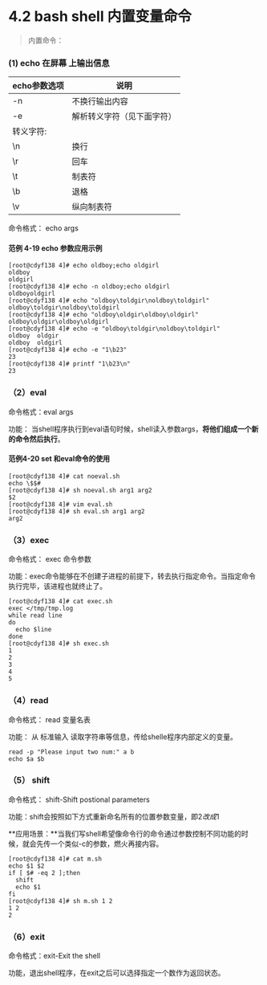 # 4.2 bash shell 内置变量命令

> 内置命令： 

### (1) echo 在屏幕 上输出信息

| echo参数选项 | 说明                       |
| ------------ | -------------------------- |
| -n           | 不换行输出内容             |
| -e           | 解析转义字符（见下面字符） |
| 转义字符:    |                            |
| \n           | 换行                       |
| \r           | 回车                       |
| \t           | 制表符                     |
| \b           | 退格                       |
| \v           | 纵向制表符                 |

命令格式： echo args



#### 范例 4-19 echo 参数应用示例

```shell
[root@cdyf138 4]# echo oldboy;echo oldgirl
oldboy
oldgirl
[root@cdyf138 4]# echo -n oldboy;echo oldgirl
oldboyoldgirl
[root@cdyf138 4]# echo "oldboy\toldgir\noldboy\toldgirl"
oldboy\toldgir\noldboy\toldgirl
[root@cdyf138 4]# echo "oldboy\oldgir\oldboy\oldgirl"
oldboy\oldgir\oldboy\oldgirl
[root@cdyf138 4]# echo -e "oldboy\toldgir\noldboy\toldgirl"
oldboy	oldgir
oldboy	oldgirl
[root@cdyf138 4]# echo -e "1\b23"
23
[root@cdyf138 4]# printf "1\b23\n"
23

```



### （2）eval 

命令格式：eval    args

功能： 当shell程序执行到eval语句时候，shell读入参数args，**将他们组成一个新的命令然后执行**。

#### 范例4-20 set 和eval命令的使用

```shell
[root@cdyf138 4]# cat noeval.sh 
echo \$$#
[root@cdyf138 4]# sh noeval.sh arg1 arg2
$2
[root@cdyf138 4]# vim eval.sh 
[root@cdyf138 4]# sh eval.sh arg1 arg2
arg2

```



### （3）exec

命令格式： exec 命令参数

功能：exec命令能够在不创建子进程的前提下，转去执行指定命令。当指定命令执行完毕，该进程也就终止了。

```shell
[root@cdyf138 4]# cat exec.sh 
exec </tmp/tmp.log
while read line
do
  echo $line
done
[root@cdyf138 4]# sh exec.sh
1
2
3
4
5

```



### （4）read

命令格式： read 变量名表

功能： 从 标准输入 读取字符串等信息，传给shelle程序内部定义的变量。

```shell
read -p "Please input two num:" a b
echo $a $b
```



### （5） shift

命令格式： shift-Shift postional parameters

功能：shift会按照如下方式重新命名所有的位置参数变量，即$2改成$1

**应用场景：**当我们写shell希望像命令行的命令通过参数控制不同功能的时候，就会先传一个类似-c的参数，燃火再接内容。



```shell
[root@cdyf138 4]# cat m.sh 
echo $1 $2
if [ $# -eq 2 ];then
  shift
  echo $1
fi 
[root@cdyf138 4]# sh m.sh 1 2
1 2
2
```

### （6）exit

命令格式：exit-Exit the shell

功能，退出shell程序，在exit之后可以选择指定一个数作为返回状态。

